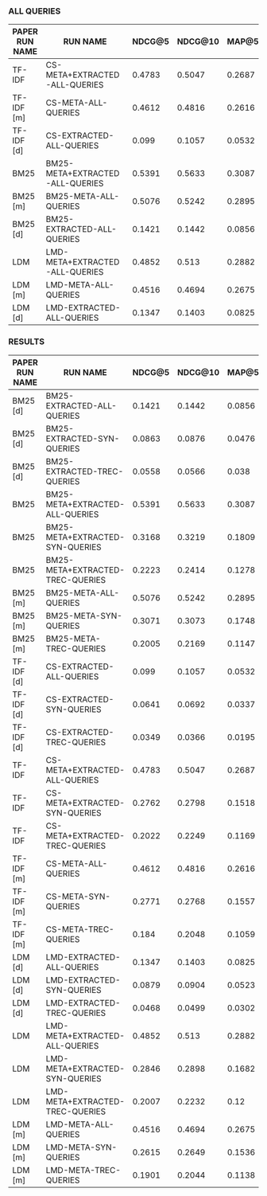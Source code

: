 ### ALL QUERIES

|PAPER RUN NAME| RUN NAME                         |       NDCG@5 |       NDCG@10 |       MAP@5 |       MAP@10 |
|--------------|----------------------------------|--------------|---------------|-------------|--------------|
| TF-IDF       | CS-META+EXTRACTED-ALL-QUERIES    |       0.4783 |        0.5047 |      0.2687 |       0.3646 |
| TF-IDF [m]   | CS-META-ALL-QUERIES              |       0.4612 |        0.4816 |      0.2616 |       0.3494 |
| TF-IDF [d]   | CS-EXTRACTED-ALL-QUERIES         |       0.099  |        0.1057 |      0.0532 |       0.0646 |
| BM25         | BM25-META+EXTRACTED-ALL-QUERIES  |       0.5391 |        0.5633 |      0.3087 |       0.4164 |
| BM25 [m]     | BM25-META-ALL-QUERIES            |       0.5076 |        0.5242 |      0.2895 |       0.3844 |
| BM25 [d]     | BM25-EXTRACTED-ALL-QUERIES       |       0.1421 |        0.1442 |      0.0856 |       0.0964 |
| LDM          | LMD-META+EXTRACTED-ALL-QUERIES   |       0.4852 |        0.513  |      0.2882 |       0.3768 |
| LDM [m]      | LMD-META-ALL-QUERIES             |       0.4516 |        0.4694 |      0.2675 |       0.3451 |
| LDM [d]      | LMD-EXTRACTED-ALL-QUERIES        |       0.1347 |        0.1403 |      0.0825 |       0.0939 |

### RESULTS

|PAPER RUN NAME| RUN NAME                         |       NDCG@5 |       NDCG@10 |       MAP@5 |       MAP@10 |
|--------------|----------------------------------|--------------|---------------|-------------|--------------|
| BM25 [d]     | BM25-EXTRACTED-ALL-QUERIES       |       0.1421 |        0.1442 |      0.0856 |       0.0964 |
| BM25 [d]     | BM25-EXTRACTED-SYN-QUERIES       |       0.0863 |        0.0876 |      0.0476 |       0.0553 |
| BM25 [d]     | BM25-EXTRACTED-TREC-QUERIES      |       0.0558 |        0.0566 |      0.038  |       0.0412 |
| BM25         | BM25-META+EXTRACTED-ALL-QUERIES  |       0.5391 |        0.5633 |      0.3087 |       0.4164 |
| BM25         | BM25-META+EXTRACTED-SYN-QUERIES  |       0.3168 |        0.3219 |      0.1809 |       0.2388 |
| BM25         | BM25-META+EXTRACTED-TREC-QUERIES |       0.2223 |        0.2414 |      0.1278 |       0.1776 |
| BM25 [m]     | BM25-META-ALL-QUERIES            |       0.5076 |        0.5242 |      0.2895 |       0.3844 |
| BM25 [m]     | BM25-META-SYN-QUERIES            |       0.3071 |        0.3073 |      0.1748 |       0.2257 |
| BM25 [m]     | BM25-META-TREC-QUERIES           |       0.2005 |        0.2169 |      0.1147 |       0.1587 |
| TF-IDF [d]   | CS-EXTRACTED-ALL-QUERIES         |       0.099  |        0.1057 |      0.0532 |       0.0646 |
| TF-IDF [d]   | CS-EXTRACTED-SYN-QUERIES         |       0.0641 |        0.0692 |      0.0337 |       0.0419 |
| TF-IDF [d]   | CS-EXTRACTED-TREC-QUERIES        |       0.0349 |        0.0366 |      0.0195 |       0.0226 |
| TF-IDF       | CS-META+EXTRACTED-ALL-QUERIES    |       0.4783 |        0.5047 |      0.2687 |       0.3646 |
| TF-IDF       | CS-META+EXTRACTED-SYN-QUERIES    |       0.2762 |        0.2798 |      0.1518 |       0.1996 |
| TF-IDF       | CS-META+EXTRACTED-TREC-QUERIES   |       0.2022 |        0.2249 |      0.1169 |       0.165  |
| TF-IDF [m]   | CS-META-ALL-QUERIES              |       0.4612 |        0.4816 |      0.2616 |       0.3494 |
| TF-IDF [m]   | CS-META-SYN-QUERIES              |       0.2771 |        0.2768 |      0.1557 |       0.1997 |
| TF-IDF [m]   | CS-META-TREC-QUERIES             |       0.184  |        0.2048 |      0.1059 |       0.1497 |
| LDM [d]      | LMD-EXTRACTED-ALL-QUERIES        |       0.1347 |        0.1403 |      0.0825 |       0.0939 |
| LDM [d]      | LMD-EXTRACTED-SYN-QUERIES        |       0.0879 |        0.0904 |      0.0523 |       0.0596 |
| LDM [d]      | LMD-EXTRACTED-TREC-QUERIES       |       0.0468 |        0.0499 |      0.0302 |       0.0343 |
| LDM          | LMD-META+EXTRACTED-ALL-QUERIES   |       0.4852 |        0.513  |      0.2882 |       0.3768 |
| LDM          | LMD-META+EXTRACTED-SYN-QUERIES   |       0.2846 |        0.2898 |      0.1682 |       0.2121 |
| LDM          | LMD-META+EXTRACTED-TREC-QUERIES  |       0.2007 |        0.2232 |      0.12   |       0.1647 |
| LDM [m]      | LMD-META-ALL-QUERIES             |       0.4516 |        0.4694 |      0.2675 |       0.3451 |
| LDM [m]      | LMD-META-SYN-QUERIES             |       0.2615 |        0.2649 |      0.1536 |       0.1937 |
| LDM [m]      | LMD-META-TREC-QUERIES            |       0.1901 |        0.2044 |      0.1138 |       0.1514 |
